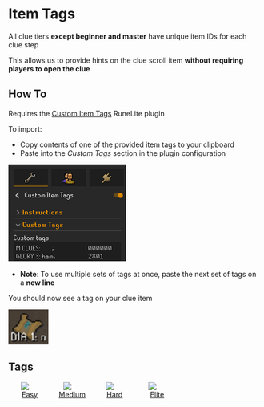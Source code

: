 # Item Tags

All clue tiers **except beginner and master** have unique item IDs for each clue step

This allows us to provide hints on the clue scroll item **without requiring players to open the clue**

## How To

Requires the [Custom Item Tags](https://runelite.net/plugin-hub/show/custom-item-tags) RuneLite plugin

To import:

- Copy contents of one of the provided item tags to your clipboard
- Paste into the *Custom Tags* section in the plugin configuration

![Item Tag Config](images/config.png)

- **Note**: To use multiple sets of tags at once, paste the next set of tags on a **new line**

You should now see a tag on your clue item

![Item Tag Example](images/example.png)

## Tags

<div style="width: 100%; padding-bottom:50px;display: flex;flex-direction: row;flex-wrap: wrap;float: left;">
    <a href="easy">
        <div style="width: 85px !important; display: flex; flex-direction: column; justify-content: center; align-items: center; padding-bottom:10px">
            <img style="vertical-align:middle" src="https://oldschool.runescape.wiki/images/Clue_scroll_%28easy%29_detail.png" width="35">
            <span>Easy</span>
        </div>
    </a>
    <a href="medium">
        <div style="width: 85px !important; display: flex; flex-direction: column; justify-content: center; align-items: center; padding-bottom:10px">
            <img style="vertical-align:middle" src="https://oldschool.runescape.wiki/images/Clue_scroll_%28medium%29_detail.png" width="35">
            <span>Medium</span>
        </div>
    </a>
    <a href="hard">
        <div style="width: 85px !important; display: flex; flex-direction: column; justify-content: center; align-items: center; padding-bottom:10px">
            <img style="vertical-align:middle" src="https://oldschool.runescape.wiki/images/Clue_scroll_%28hard%29_detail.png" width="35">
            <span>Hard</span>
        </div>
    </a>
    <a href="elite">
        <div style="width: 85px !important; display: flex; flex-direction: column; justify-content: center; align-items: center; padding-bottom:10px">
            <img style="vertical-align:middle" src="https://oldschool.runescape.wiki/images/Clue_scroll_%28elite%29_detail.png" width="35">
            <span>Elite</span>
        </div>
    </a>
</div>